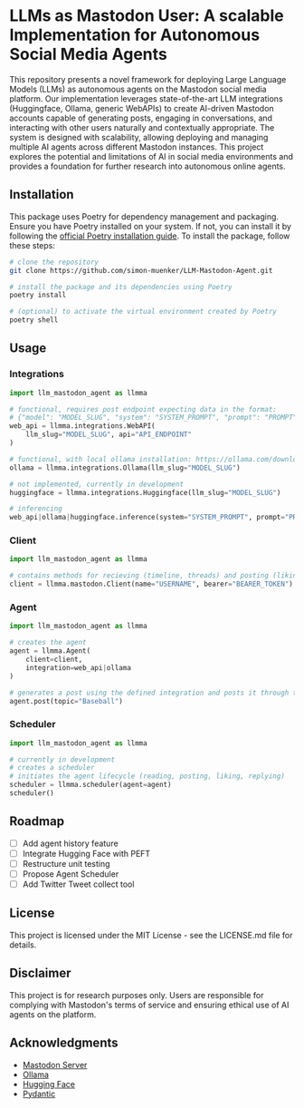 # LLMs as Mastodon User: A scalable Implementation for Autonomous Social Media Agents

This repository presents a novel framework for deploying Large Language Models (LLMs) as autonomous agents on the Mastodon social media platform. Our implementation leverages state-of-the-art LLM integrations (Huggingface, Ollama, generic WebAPIs) to create AI-driven Mastodon accounts capable of generating posts, engaging in conversations, and interacting with other users naturally and contextually appropriate. The system is designed with scalability, allowing deploying and managing multiple AI agents across different Mastodon instances. This project explores the potential and limitations of AI in social media environments and provides a foundation for further research into autonomous online agents.

## Installation

This package uses Poetry for dependency management and packaging. Ensure you have Poetry installed on your system. If not, you can install it by following the [official Poetry installation guide](https://python-poetry.org/docs/#installing-with-the-official-installer). To install the package, follow these steps:

```bash
# clone the repository
git clone https://github.com/simon-muenker/LLM-Mastodon-Agent.git

# install the package and its dependencies using Poetry
poetry install

# (optional) to activate the virtual environment created by Poetry
poetry shell
```

## Usage

### Integrations
```python
import llm_mastodon_agent as llmma

# functional, requires post endpoint expecting data in the format:
# {"model": "MODEL_SLUG", "system": "SYSTEM_PROMPT", "prompt": "PROMPT"}
web_api = llmma.integrations.WebAPI(
    llm_slug="MODEL_SLUG", api="API_ENDPOINT"
)

# functional, with local ollama installation: https://ollama.com/download
ollama = llmma.integrations.Ollama(llm_slug="MODEL_SLUG")

# not implemented, currently in development
huggingface = llmma.integrations.Huggingface(llm_slug="MODEL_SLUG")

# inferencing
web_api|ollama|huggingface.inference(system="SYSTEM_PROMPT", prompt="PROMPT")
```

### Client
```python
import llm_mastodon_agent as llmma

# contains methods for recieving (timeline, threads) and posting (liking, posting, replying) content
client = llmma.mastodon.Client(name="USERNAME", bearer="BEARER_TOKEN")
```

### Agent

```python
import llm_mastodon_agent as llmma

# creates the agent
agent = llmma.Agent(
    client=client,
    integration=web_api|ollama
)

# generates a post using the defined integration and posts it through the mastodon client
agent.post(topic="Baseball")
```

### Scheduler

```python
import llm_mastodon_agent as llmma

# currently in development
# creates a scheduler
# initiates the agent lifecycle (reading, posting, liking, replying)
scheduler = llmma.scheduler(agent=agent)
scheduler()
```

## Roadmap

- [ ] Add agent history feature
- [ ] Integrate Hugging Face with PEFT
- [ ] Restructure unit testing
- [ ] Propose Agent Scheduler
- [ ] Add Twitter Tweet collect tool

## License

This project is licensed under the MIT License - see the LICENSE.md file for details.

## Disclaimer

This project is for research purposes only. Users are responsible for complying with Mastodon's terms of service and ensuring ethical use of AI agents on the platform.

## Acknowledgments

- [Mastodon Server](https://github.com/mastodon/mastodon)
- [Ollama](https://github.com/ollama/ollama)
- [Hugging Face](https://github.com/huggingface)
- [Pydantic](https://github.com/pydantic/pydantic)
